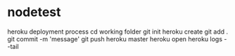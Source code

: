 # nodetest
heroku deployment process
cd working folder
git init
heroku create <app-name>
git add .
git commit -m 'message'
git push heroku master
heroku open
heroku logs --tail
